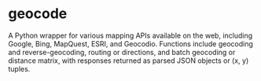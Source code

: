 # geocode
A Python wrapper for various mapping APIs available on the web, including Google, Bing, MapQuest, ESRI, and Geocodio. Functions include geocoding and reverse-geocoding, routing or directions, and batch geocoding or distance matrix, with responses returned as parsed JSON objects or (x, y) tuples.

